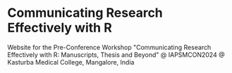 # Communicating Research Effectively with R
Website for the Pre-Conference Workshop "Communicating Research Effectively with R: Manuscripts, Thesis and Beyond" @ IAPSMCON2024 @ Kasturba Medical College, Mangalore, India 
